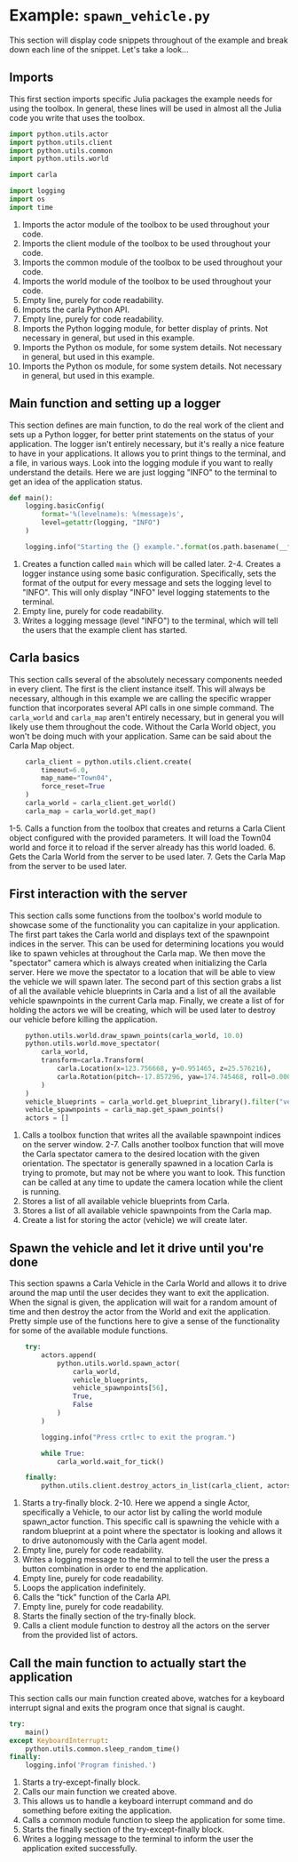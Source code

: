# Example: `spawn_vehicle.py`

This section will display code snippets throughout of the example and break down
each line of the snippet. Let's take a look...

## Imports

This first section imports specific Julia packages the example needs for using
the toolbox. In general, these lines will be used in almost all the Julia code
you write that uses the toolbox.

```python
import python.utils.actor
import python.utils.client
import python.utils.common
import python.utils.world

import carla

import logging
import os
import time
```

1. Imports the actor module of the toolbox to be used throughout your code.
2. Imports the client module of the toolbox to be used throughout your code.
3. Imports the common module of the toolbox to be used throughout your code.
4. Imports the world module of the toolbox to be used throughout your code.
5. Empty line, purely for code readability.
6. Imports the carla Python API.
7. Empty line, purely for code readability.
8. Imports the Python logging module, for better display of prints. Not 
   necessary in general, but used in this example.
9. Imports the Python os module, for some system details. Not necessary in
   general, but used in this example.
10. Imports the Python os module, for some system details. Not necessary in
    general, but used in this example.

## Main function and setting up a logger

This section defines are main function, to do the real work of the client and
sets up a Python logger, for better print statements on the status of your
application. The logger isn't entirely necessary, but it's really a nice
feature to have in your applications. It allows you to print things to the
terminal, and a file, in various ways. Look into the logging module if you want
to really understand the details. Here we are just logging "INFO" to the
terminal to get an idea of the application status.

```python
def main():
    logging.basicConfig(
        format='%(levelname)s: %(message)s',
        level=getattr(logging, "INFO")
    )

    logging.info("Starting the {} example.".format(os.path.basename(__file__)))
```

1. Creates a function called `main` which will be called later.
2-4. Creates a logger instance using some basic configuration. Specifically,
   sets the format of the output for every message and sets the logging level
   to "INFO". This will only display "INFO" level logging statements to the
   terminal.
5. Empty line, purely for code readability.
6. Writes a logging message (level "INFO") to the terminal, which will tell the
   users that the example client has started.

## Carla basics

This section calls several of the absolutely necessary components needed in
every client. The first is the client instance itself. This will always be
necessary, although in this example we are calling the specific wrapper function
that incorporates several API calls in one simple command. The `carla_world` and
`carla_map` aren't entirely necessary, but in general you will likely use them
throughout the code. Without the Carla World object, you won't be doing much
with your application. Same can be said about the Carla Map object.

```python
    carla_client = python.utils.client.create(
        timeout=6.0,
        map_name="Town04",
        force_reset=True
    )
    carla_world = carla_client.get_world()
    carla_map = carla_world.get_map()
```

1-5. Calls a function from the toolbox that creates and returns a Carla Client
   object configured with the provided parameters. It will load the Town04 world
   and force it to reload if the server already has this world loaded.
6. Gets the Carla World from the server to be used later.
7. Gets the Carla Map from the server to be used later.

## First interaction with the server

This section calls some functions from the toolbox's world module to showcase
some of the functionality you can capitalize in your application. The first part
takes the Carla world and displays text of the spawnpoint indices in the server.
This can be used for determining locations you would like to spawn vehicles at
throughout the Carla map. We then move the "spectator" camera which is always
created when initializing the Carla server. Here we move the spectator to a
location that will be able to view the vehicle we will spawn later. The second
part of this section grabs a list of all the available vehicle blueprints in
Carla and a list of all the available vehicle spawnpoints in the current Carla
map. Finally, we create a list of for holding the actors we will be creating,
which will be used later to destroy our vehicle before killing the application.

```python
    python.utils.world.draw_spawn_points(carla_world, 10.0)
    python.utils.world.move_spectator(
        carla_world,
        transform=carla.Transform(
            carla.Location(x=123.756668, y=0.951465, z=25.576216),
            carla.Rotation(pitch=-17.857296, yaw=174.745468, roll=0.000119)
        )
    )
    vehicle_blueprints = carla_world.get_blueprint_library().filter("vehicle*")
    vehicle_spawnpoints = carla_map.get_spawn_points()
    actors = []
```

1. Calls a toolbox function that writes all the available spawnpoint indices on
   the server window.
2-7. Calls another toolbox function that will move the Carla spectator camera to
   the desired location with the given orientation. The spectator is generally
   spawned in a location Carla is trying to promote, but may not be where you
   want to look. This function can be called at any time to update the camera
   location while the client is running.
8. Stores a list of all available vehicle blueprints from Carla.
9. Stores a list of all available vehicle spawnpoints from the Carla map.
10. Create a list for storing the actor (vehicle) we will create later.

## Spawn the vehicle and let it drive until you're done

This section spawns a Carla Vehicle in the Carla World and allows it to drive
around the map until the user decides they want to exit the application. When
the signal is given, the application will wait for a random amount of time and
then destroy the actor from the World and exit the application. Pretty simple
use of the functions here to give a sense of the functionality for some of the
available module functions.

```python
    try:
        actors.append(
            python.utils.world.spawn_actor(
                carla_world,
                vehicle_blueprints,
                vehicle_spawnpoints[56],
                True,
                False
            )
        )

        logging.info("Press crtl+c to exit the program.")

        while True:
            carla_world.wait_for_tick()

    finally:
        python.utils.client.destroy_actors_in_list(carla_client, actors)
```

1. Starts a try-finally block.
2-10. Here we append a single Actor, specifically a Vehicle, to our actor list
   by calling the world module spawn_actor function. This specific call is
   spawning the vehicle with a random blueprint at a point where the spectator
   is looking and allows it to drive autonomously with the Carla agent model.
11. Empty line, purely for code readability.
12. Writes a logging message to the terminal to tell the user the press a button
   combination in order to end the application.
13. Empty line, purely for code readability.
14. Loops the application indefinitely.
15. Calls the "tick" function of the Carla API.
16. Empty line, purely for code readability.
17. Starts the finally section of the try-finally block.
18. Calls a client module function to destroy all the actors on the server from
    the provided list of actors.

## Call the main function to actually start the application

This section calls our main function created above, watches for a keyboard
interrupt signal and exits the program once that signal is caught.

```python
try:
    main()
except KeyboardInterrupt:
    python.utils.common.sleep_random_time()
finally:
    logging.info('Program finished.')
```

1. Starts a try-except-finally block.
2. Calls our main function we created above.
3. This allows us to handle a keyboard interrupt command and do something before
   exiting the application.
4. Calls a common module function to sleep the application for some time.
5. Starts the finally section of the try-except-finally block.
6. Writes a logging message to the terminal to inform the user the application
   exited successfully.